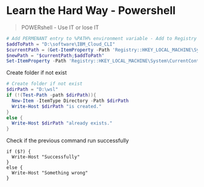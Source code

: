 # Learn the Hard Way - Powershell

>
> POWERshell - Use IT or lose IT
>



```powershell
# Add PERMENANT entry to %PATH% environment variable - Add to Registry
$addToPath = "D:\software\IBM_Cloud_CLI"
$currentPath = (Get-ItemProperty -Path 'Registry::HKEY_LOCAL_MACHINE\System\CurrentControlSet\Control\Session Manager\Environment' -Name PATH).path
$newPath = "$currentPath;$addToPath"
Set-ItemProperty -Path 'Registry::HKEY_LOCAL_MACHINE\System\CurrentControlSet\Control\Session Manager\Environment' -Name PATH -Value $newPath
```

Create folder if not exist

```powershell
# Create folder if not exist
$dirPath = "D:\wsl"
if (!(Test-Path -path $dirPath)){
  New-Item -ItemType Directory -Path $dirPath
  Write-Host $dirPath "is created."	
}
else {
  Write-Host $dirPath "already exists."
}
```

Check if the previous command run successfully

```power
if ($?) {
  Write-Host "Successfully"
}
else {
  Write-Host "Something wrong"
}
```
